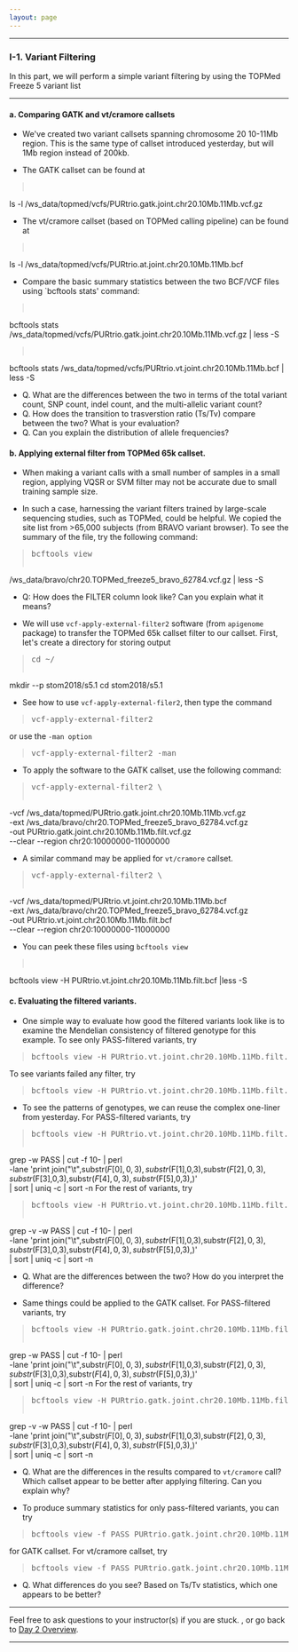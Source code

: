 ```yaml
---
layout: page
---
```


---

### I-1. Variant Filtering

In this part, we will perform a simple variant filtering by using the
TOPMed Freeze 5 variant list

---

#### a. Comparing GATK and vt/cramore callsets

- We've created two variant callsets spanning chromosome 20 10-11Mb
region. This is the same type of callset introduced yesterday, but
will 1Mb region instead of 200kb.

- The GATK callset can be found at
><pre>
ls -l /ws_data/topmed/vcfs/PURtrio.gatk.joint.chr20.10Mb.11Mb.vcf.gz</pre>

- The vt/cramore callset (based on TOPMed calling pipeline) can be
  found at
><pre>
ls -l /ws_data/topmed/vcfs/PURtrio.at.joint.chr20.10Mb.11Mb.bcf</pre>  

- Compare the basic summary statistics between the two BCF/VCF files
  using `bcftools stats' command:
><pre>
bcftools stats /ws_data/topmed/vcfs/PURtrio.gatk.joint.chr20.10Mb.11Mb.vcf.gz
  | less -S </pre>
><pre>
bcftools stats /ws_data/topmed/vcfs/PURtrio.vt.joint.chr20.10Mb.11Mb.bcf
  | less -S </pre>
  
  * Q. What are the differences between the two in terms of the total
    variant count, SNP count, indel count, and the multi-allelic
    variant count?
  * Q. How does the transition to trasverstion ratio (Ts/Tv) compare
    between the two? What is your evaluation?
  * Q. Can you explain the distribution of allele frequencies?
	
#### b. Applying external filter from TOPMed 65k callset.

- When making a variant calls with a small number of samples in a
  small region, applying VQSR or SVM filter may not be accurate due to
  small training sample size.

- In such a case, harnessing the variant filters trained by
  large-scale sequencing studies, such as TOPMed, could be helpful. We
  copied the site list from >65,000 subjects (from BRAVO variant
  browser). To see the summary of the file, try the following command:
><pre>bcftools view
  /ws_data/bravo/chr20.TOPMed_freeze5_bravo_62784.vcf.gz | less -S</pre>
  * Q: How does the FILTER column look like? Can you explain what it
    means?

- We will use `vcf-apply-external-filter2` software (from `apigenome`
  package) to transfer the TOPMed 65k callset filter to our
  callset. First, let's create a directory for storing output
><pre>cd ~/
mkdir --p stom2018/s5.1
cd stom2018/s5.1</pre>

- See how to use `vcf-apply-external-filer2`, then type the command
><pre>vcf-apply-external-filter2</pre>
or use the `-man option`
><pre>vcf-apply-external-filter2 -man</pre>

- To apply the software to the GATK callset, use the following
  command:
><pre>vcf-apply-external-filter2 \
-vcf /ws_data/topmed/PURtrio.gatk.joint.chr20.10Mb.11Mb.vcf.gz \
-ext /ws_data/bravo/chr20.TOPMed_freeze5_bravo_62784.vcf.gz \
-out PURtrio.gatk.joint.chr20.10Mb.11Mb.filt.vcf.gz \
--clear --region chr20:10000000-11000000</pre>

- A similar command may be applied for `vt/cramore` callset.
><pre>vcf-apply-external-filter2 \
-vcf /ws_data/topmed/PURtrio.vt.joint.chr20.10Mb.11Mb.bcf \
-ext /ws_data/bravo/chr20.TOPMed_freeze5_bravo_62784.vcf.gz \
-out PURtrio.vt.joint.chr20.10Mb.11Mb.filt.bcf \
--clear --region chr20:10000000-11000000</pre>

- You can peek these files using `bcftools view`
><pre>
bcftools view -H PURtrio.vt.joint.chr20.10Mb.11Mb.filt.bcf |less -S</pre>

#### c. Evaluating the filtered variants.

- One simple way to evaluate how good the filtered variants look like
  is to examine the Mendelian consistency of filtered genotype for
  this example. To see only PASS-filtered variants, try 
><pre>bcftools view -H PURtrio.vt.joint.chr20.10Mb.11Mb.filt.bcf | grep -w PASS | less -S </pre>
To see variants failed any filter, try
><pre>bcftools view -H PURtrio.vt.joint.chr20.10Mb.11Mb.filt.bcf | grep -v -w PASS | less -S </pre>

- To see the patterns of genotypes, we can reuse the complex one-liner
  from yesterday. For PASS-filtered variants, try
><pre>bcftools view -H PURtrio.vt.joint.chr20.10Mb.11Mb.filt.bcf | \
grep -w PASS | cut -f 10- | perl \
-lane 'print join("\t",substr($F[0],0,3),substr($F[1],0,3),substr($F[2],0,3),substr($F[3],0,3),substr($F[4],0,3),substr($F[5],0,3),)' \
| sort | uniq -c | sort -n</pre>
For the rest of variants, try
><pre>bcftools view -H PURtrio.vt.joint.chr20.10Mb.11Mb.filt.bcf | \
grep -v -w PASS | cut -f 10- | perl \
-lane 'print join("\t",substr($F[0],0,3),substr($F[1],0,3),substr($F[2],0,3),substr($F[3],0,3),substr($F[4],0,3),substr($F[5],0,3),)' \
| sort | uniq -c | sort -n</pre>
  * Q. What are the differences between the two? How do you interpret
    the difference?

- Same things could be applied to the GATK callset.
  For PASS-filtered variants, try
><pre>bcftools view -H PURtrio.gatk.joint.chr20.10Mb.11Mb.filt.vcf.gz | \
grep -w PASS | cut -f 10- | perl \
-lane 'print join("\t",substr($F[0],0,3),substr($F[1],0,3),substr($F[2],0,3),substr($F[3],0,3),substr($F[4],0,3),substr($F[5],0,3),)' \
| sort | uniq -c | sort -n</pre>
For the rest of variants, try
><pre>bcftools view -H PURtrio.gatk.joint.chr20.10Mb.11Mb.filt.vcf.gz | \
grep -v -w PASS | cut -f 10- | perl \
-lane 'print join("\t",substr($F[0],0,3),substr($F[1],0,3),substr($F[2],0,3),substr($F[3],0,3),substr($F[4],0,3),substr($F[5],0,3),)' \
| sort | uniq -c | sort -n</pre>
  * Q. What are the differences in the results compared to
    `vt/cramore` call? Which callset appear to be better after
    applying filtering. Can you explain why?

- To produce summary statistics for only pass-filtered variants, you
  can try
><pre>bcftools view -f PASS PURtrio.gatk.joint.chr20.10Mb.11Mb.filt.vcf.gz | bcftools stats - | less -S</pre>
for GATK callset. For vt/cramore callset, try
><pre>bcftools view -f PASS PURtrio.gatk.joint.chr20.10Mb.11Mb.filt.bcf | bcftools stats - | less -S</pre>
  * Q. What differences do you see? Based on Ts/Tv statistics, which
    one appears to be better?

---
Feel free to ask questions to your instructor(s) if you are stuck. 
, or go back to [Day 2 Overview](../day2).

---
